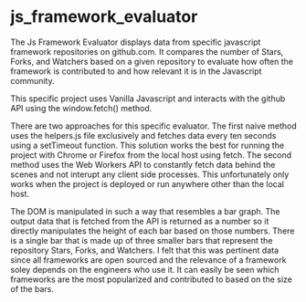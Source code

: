 # js_framework_evaluator

The Js Framework Evaluator displays data from specific javascript framework repositories on github.com. It compares the number of Stars, Forks, and Watchers based on a given repository to evaluate how often the framework is contributed to and how relevant it is in the Javascript community.

This specific project uses Vanilla Javascript and interacts with the github API using the window.fetch() method.

There are two approaches for this specific evaluator. The first naive method uses the helpers.js file exclusively and fetches data every ten seconds using a setTimeout function. This solution works the best for running the project with Chrome or Firefox from the local host using fetch. The second method uses the Web Workers API to constantly fetch data behind the scenes and not interupt any client side processes. This unfortunately only works when the project is deployed or run anywhere other than the local host.

The DOM is manipulated in such a way that resembles a bar graph. The output data that is fetched from the API is returned as a number so it directly manipulates the height of each bar based on those numbers. There is a single bar that is made up of three smaller bars that represent the repository Stars, Forks, and Watchers. I felt that this was pertinent data since all frameworks are open sourced and the relevance of a framework soley depends on the engineers who use it. It can easily be seen which frameworks are the most popularized and contributed to based on the size of the bars.
